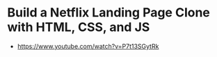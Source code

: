 # Build a Netflix Landing Page Clone with HTML, CSS, and JS

* <https://www.youtube.com/watch?v=P7t13SGytRk>